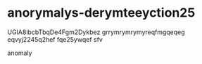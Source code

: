 # anorymalys-derymteeyction25
UGIA8ibcbTbqDe4Fgm2Dykbez
grrymrymrymyreqfmgqeqeg
eqvyj2245q2hef
fqe25ywqef
sfv

anomaly
